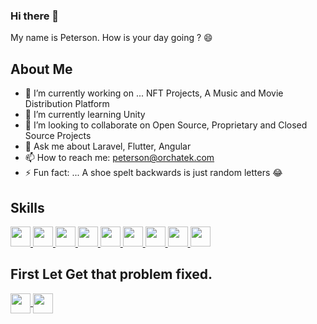 ### Hi there 👋

My name is Peterson. How is your day going ? :smile:

<h2> About Me </h2>

- 🔭 I’m currently working on ... NFT Projects, A Music and Movie Distribution Platform
- 🌱 I’m currently learning Unity
- 👯 I’m looking to collaborate on Open Source, Proprietary and Closed Source Projects
- 💬 Ask me about Laravel, Flutter, Angular
- 📫 How to reach me: peterson@orchatek.com
- ⚡ Fun fact: ... A shoe spelt backwards is just random letters 😂

<h2> Skills </h2>
<a href= # > <img width ='32px' src ='https://upload.wikimedia.org/wikipedia/commons/thumb/2/27/PHP-logo.svg/640px-PHP-logo.svg.png'> </a>
<a href= # > <img width ='32px' src ='https://raw.githubusercontent.com/rahulbanerjee26/githubAboutMeGenerator/main/icons/laravel.svg'> </a>
<a href=# > <img width ='32px' src ='https://storage.googleapis.com/cms-storage-bucket/4fd5520fe28ebf839174.svg'> </a>
<a href=# > <img width ='32px' src ='https://cdn.worldvectorlogo.com/logos/codeigniter.svg'> </a>
<a href= # > <img width ='32px' src ='https://raw.githubusercontent.com/rahulbanerjee26/githubAboutMeGenerator/main/icons/javascript.svg'> </a>
<a href=# > <img width ='32px' src ='https://raw.githubusercontent.com/rahulbanerjee26/githubAboutMeGenerator/main/icons/nodejs.svg'> </a>
<a href=# > <img width ='32px' src ='https://angular.io/assets/images/logos/angular/angular.svg'> </a>
<a href=# > <img width ='32px' src ='https://upload.wikimedia.org/wikipedia/commons/thumb/a/a7/React-icon.svg/1024px-React-icon.svg.png?20220125121207'> </a>
<a href=# > <img width ='32px' src ='https://upload.wikimedia.org/wikipedia/commons/thumb/9/95/Vue.js_Logo_2.svg/1024px-Vue.js_Logo_2.svg.png?20170919082558'> </a>

<h2> First Let Get that problem fixed. </h2>
<a href = 'https://twitter.com/bpviruse'> 
  <img width = '32px' align= 'center' src="https://raw.githubusercontent.com/rahulbanerjee26/githubAboutMeGenerator/main/icons/twitter.svg"/>
</a>
<a href = 'mailto:peterson@orchatek.com'> 
  <img width = '32px' align= 'center' src="https://upload.wikimedia.org/wikipedia/commons/thumb/0/04/Send-email.svg/1500px-Send-email.svg.png?20120913135947"/>
</a>
